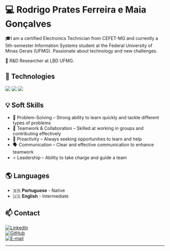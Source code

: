 # 💻 Rodrigo Prates Ferreira e Maia Gonçalves 

🎓I am a certified Electronics Technician from CEFET-MG and currently a 5th-semester Information Systems student at the Federal University of Minas Gerais (UFMG). Passionate about technology and new challenges.

💼 R&D Researcher at LBD UFMG.

## 🚀 Technologies  

<p align="left">
<p align="left"> 
<p align="left"> 
  <img src="https://img.shields.io/badge/C-A8B9CC?style=for-the-badge&logo=c&logoColor=white" /> 
  <img src="https://img.shields.io/badge/C++-00599C?style=for-the-badge&logo=cplusplus&logoColor=white" />  
  <img src="https://img.shields.io/badge/SQL-4479A1?style=for-the-badge&logo=postgresql&logoColor=white" /> 
</p>  

## 💡 Soft Skills  

- 🚀 Problem-Solving – Strong ability to learn quickly and tackle different types of problems
- 🤝 Teamwork & Collaboration – Skilled at working in groups and contributing effectively
- 🎯 Proactivity – Always seeking opportunities to learn and help
- 🗣️ Communication – Clear and effective communication to enhance teamwork
- ⭐ Leadership – Ability to take charge and guide a team

## 🌎 Languages  
- 🇧🇷 **Portuguese** - Native  
- 🇺🇸 **English** - Intermediate    

## 📫 Contact  
[![LinkedIn](https://img.shields.io/badge/LinkedIn-0077B5?style=for-the-badge&logo=linkedin&logoColor=white)](https://www.linkedin.com/in/rodrigo-prates-7195aa360/)  
[![GitHub](https://img.shields.io/badge/GitHub-100000?style=for-the-badge&logo=github&logoColor=white)](https://github.com/RodrigoPFMG)  
[![E-mail](https://img.shields.io/badge/Email-D14836?style=for-the-badge&logo=gmail&logoColor=white)](mailto:rodrigo.pfmg2@gmail.com)  

---
